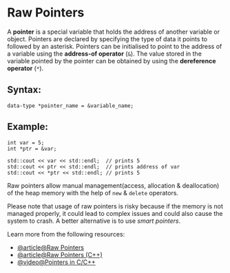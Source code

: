 # Raw Pointers

A **pointer** is a special variable that holds the address of another variable or object.
Pointers are declared by specifying the type of data it points to followed by an asterisk. Pointers can be initialised to point to the address of a variable using the **address-of operator** (`&`). The value stored in the variable pointed by the pointer can be obtained by using the **dereference operator** (`*`). 

## Syntax: 
`data-type *pointer_name = &variable_name;`

## Example:
```
int var = 5;
int *ptr = &var;

std::cout << var << std::endl;  // prints 5
std::cout << ptr << std::endl;  // prints address of var
std::cout << *ptr << std::endl; // prints 5
```

Raw pointers allow manual management(access, allocation & deallocation) of the heap memory with the help of `new` & `delete` operators.

Please note that usage of raw pointers is risky because if the memory is not managed properly, it could lead to complex issues and could also cause the system to crash. A better alternative is to use *smart pointers*.

Learn more from the following resources:

- [@article@Raw Pointers](https://www.gyata.ai/c-plus-plus/raw-pointers)
- [@article@Raw Pointers (C++)](https://learn.microsoft.com/en-us/cpp/cpp/raw-pointers?view=msvc-170)
- [@video@Pointers in C/C++](https://www.youtube.com/watch?v=zuegQmMdy8M)
